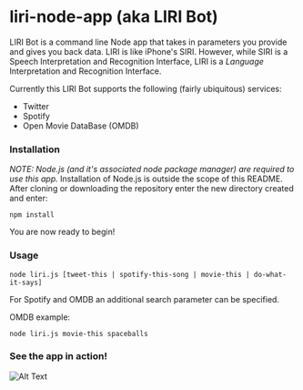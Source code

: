 # liri-node-app (aka LIRI Bot)

LIRI Bot is a command line Node app that takes in parameters you provide and gives you back data. LIRI is like iPhone's SIRI. However, while SIRI is a Speech Interpretation and Recognition Interface, LIRI is a _Language_ Interpretation and Recognition Interface.

Currently this LIRI Bot supports the following (fairly ubiquitous) services:
- Twitter
- Spotify
- Open Movie DataBase (OMDB)

### Installation
_NOTE: Node.js (and it's associated node package manager) are required to use this app._ Installation of Node.js is outside the scope of this README.
After cloning or downloading the repository enter the new directory created and enter:

`npm install`

You are now ready to begin!

### Usage
`node liri.js [tweet-this | spotify-this-song | movie-this | do-what-it-says]`

For Spotify and OMDB an additional search parameter can be specified.

OMDB example:

`node liri.js movie-this spaceballs`


### See the app in action!

![Alt Text](https://github.com/jasapper/liri-node-app/raw/master/lira-node-app.gif)